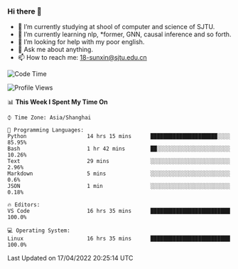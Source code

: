 ### Hi there 👋

<!--
**sunxin000/sunxin000** is a ✨ _special_ ✨ repository because its `README.md` (this file) appears on your GitHub profile.

Here are some ideas to get you started:

- 🔭 I’m currently working on ...
- 🌱 I’m currently learning ...
- 👯 I’m looking to collaborate on ...
- 🤔 I’m looking for help with ...
- 💬 Ask me about ...
- 📫 How to reach me: ...
- 😄 Pronouns: ...
- ⚡ Fun fact: ...
-->
- 🏫 I’m currently studying at shool of computer and science of SJTU.
- 🌱 I’m currently learning nlp, \*former, GNN, causal inference and so forth.
- 🤔 I’m looking for help with my poor english.
- 💬 Ask me about anything.
- 📫 How to reach me: 18-sunxin@sjtu.edu.cn
<!--START_SECTION:waka-->
![Code Time](http://img.shields.io/badge/Code%20Time-155%20hrs%2036%20mins-blue)

![Profile Views](http://img.shields.io/badge/Profile%20Views-2-blue)

📊 **This Week I Spent My Time On** 

```text
⌚︎ Time Zone: Asia/Shanghai

💬 Programming Languages: 
Python                   14 hrs 15 mins      █████████████████████░░░░   85.95% 
Bash                     1 hr 42 mins        ██░░░░░░░░░░░░░░░░░░░░░░░   10.26% 
Text                     29 mins             ░░░░░░░░░░░░░░░░░░░░░░░░░   2.96% 
Markdown                 5 mins              ░░░░░░░░░░░░░░░░░░░░░░░░░   0.6% 
JSON                     1 min               ░░░░░░░░░░░░░░░░░░░░░░░░░   0.18%

🔥 Editors: 
VS Code                  16 hrs 35 mins      █████████████████████████   100.0%

💻 Operating System: 
Linux                    16 hrs 35 mins      █████████████████████████   100.0%

```


 Last Updated on 17/04/2022 20:25:14 UTC
<!--END_SECTION:waka-->
